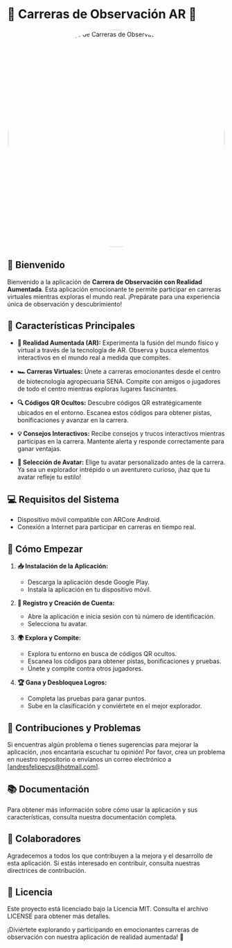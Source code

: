 # 🏁 Carreras de Observación AR 🏁

<p align="center">
 <img src="https://github.com/AndresitoRap/Sena-Racer/assets/110676905/913bf7ec-cf6c-4836-b3fe-ae3fdd405133" alt="Logo de Carreras de Observación AR" style="width: 500px; border-radius: 50%;" />
</p>


## 🎉 Bienvenido

Bienvenido a la aplicación de **Carrera de Observación con Realidad Aumentada**. Esta aplicación emocionante te permite participar en carreras virtuales mientras exploras el mundo real. ¡Prepárate para una experiencia única de observación y descubrimiento!

## 🌟 Características Principales

- **🔮 Realidad Aumentada (AR):** Experimenta la fusión del mundo físico y virtual a través de la tecnología de AR. Observa y busca elementos interactivos en el mundo real a medida que compites.

- **🏎️ Carreras Virtuales:** Únete a carreras emocionantes desde el centro de biotecnología agropecuaria SENA. Compite con amigos o jugadores de todo el centro mientras exploras lugares fascinantes.

- **🔍 Códigos QR Ocultos:** Descubre códigos QR estratégicamente ubicados en el entorno. Escanea estos códigos para obtener pistas, bonificaciones y avanzar en la carrera.

- **💡 Consejos Interactivos:** Recibe consejos y trucos interactivos mientras participas en la carrera. Mantente alerta y responde correctamente para ganar ventajas.

- **👤 Selección de Avatar:** Elige tu avatar personalizado antes de la carrera. Ya sea un explorador intrépido o un aventurero curioso, ¡haz que tu avatar refleje tu estilo!

## 💻 Requisitos del Sistema

- Dispositivo móvil compatible con ARCore Android.
- Conexión a Internet para participar en carreras en tiempo real.

## 🚀 Cómo Empezar

1. **📥 Instalación de la Aplicación:**
   - Descarga la aplicación desde Google Play.
   - Instala la aplicación en tu dispositivo móvil.

2. **📝 Registro y Creación de Cuenta:**
   - Abre la aplicación e inicia sesión con tú número de identificación.
   - Selecciona tu avatar.

3. **🌍 Explora y Compite:**
   - Explora tu entorno en busca de códigos QR ocultos.
   - Escanea los códigos para obtener pistas, bonificaciones y pruebas.
   - Únete y compite contra otros jugadores.

4. **🏆 Gana y Desbloquea Logros:**
   - Completa las pruebas para ganar puntos.
   - Sube en la clasificación y conviértete en el mejor explorador.

## 📝 Contribuciones y Problemas

Si encuentras algún problema o tienes sugerencias para mejorar la aplicación, ¡nos encantaría escuchar tu opinión! Por favor, crea un problema en nuestro repositorio o envíanos un correo electrónico a [andresfelipecvs@hotmail.com].

## 📚 Documentación

Para obtener más información sobre cómo usar la aplicación y sus características, consulta nuestra documentación completa.

## 🤝 Colaboradores

Agradecemos a todos los que contribuyen a la mejora y el desarrollo de esta aplicación. Si estás interesado en contribuir, consulta nuestras directrices de contribución.

## 📃 Licencia

Este proyecto está licenciado bajo la Licencia MIT. Consulta el archivo LICENSE para obtener más detalles.

¡Diviértete explorando y participando en emocionantes carreras de observación con nuestra aplicación de realidad aumentada! 🎉

